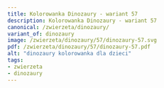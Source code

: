 ```yaml
---
title: Kolorowanka Dinozaury - wariant 57
description: Kolorowanka Dinozaury - wariant 57
canonical: /zwierzeta/dinozaury/
variant_of: dinozaury
image: /zwierzeta/dinozaury/57/dinozaury-57.svg
pdf: /zwierzeta/dinozaury/57/dinozaury-57.pdf
alt: "dinozaury kolorowanka dla dzieci"
tags:
- zwierzeta
- dinozaury
---
```

